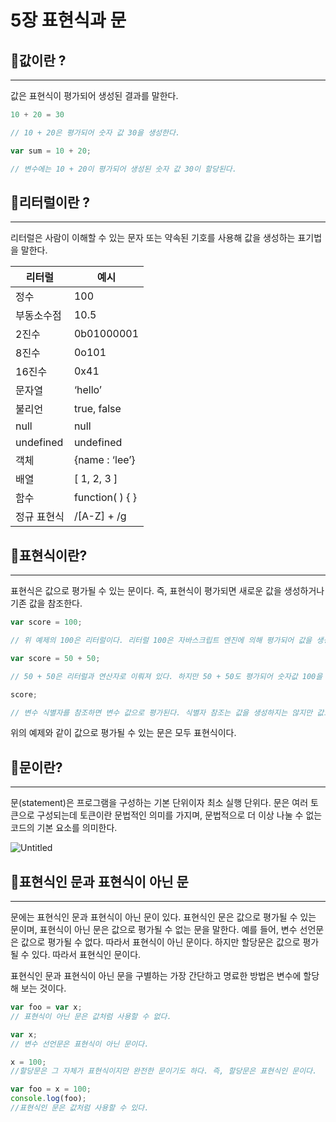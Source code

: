 # 5장 표현식과 문

## 🎈값이란 ?

---

값은 표현식이 평가되어 생성된 결과를 말한다.

```jsx
10 + 20 = 30

// 10 + 20은 평가되어 숫자 값 30을 생성한다.

var sum = 10 + 20;

// 변수에는 10 + 20이 평가되어 생성된 숫자 값 30이 할당된다.
```

## 🎈리터럴이란 ?

---

리터럴은 사람이 이해할 수 있는 문자 또는 약속된 기호를 사용해 값을 생성하는 표기법을 말한다.

| 리터럴      | 예시            |
| ----------- | --------------- |
| 정수        | 100             |
| 부동소수점  | 10.5            |
| 2진수       | 0b01000001      |
| 8진수       | 0o101           |
| 16진수      | 0x41            |
| 문자열      | ‘hello’         |
| 불리언      | true, false     |
| null        | null            |
| undefined   | undefined       |
| 객체        | {name : ‘lee’}  |
| 배열        | [ 1, 2, 3 ]     |
| 함수        | function( ) { } |
| 정규 표현식 | /[A-Z] + /g     |

## 🎈표현식이란?

---

표현식은 값으로 평가될 수 있는 문이다. 즉, 표현식이 평가되면 새로운 값을 생성하거나 기존 값을 참조한다.

```jsx
var score = 100;

// 위 예제의 100은 리터럴이다. 리터럴 100은 자바스크립트 엔진에 의해 평가되어 값을 생성하므로 리터럴은 그 자체로 표현식이다.

var score = 50 + 50;

// 50 + 50은 리터럴과 연산자로 이뤄져 있다. 하지만 50 + 50도 평가되어 숫자값 100을 생성하므로 표현식이다.

score;

// 변수 식별자를 참조하면 변수 값으로 평가된다. 식별자 참조는 값을 생성하지는 않지만 값으로 평가되므로 표현식이다.
```

위의 예제와 같이 값으로 평가될 수 있는 문은 모두 표현식이다.

## 🎈문이란?

---

문(statement)은 프로그램을 구성하는 기본 단위이자 최소 실행 단위다. 문은 여러 토큰으로 구성되는데 토큰이란 문법적인 의미를 가지며, 문법적으로 더 이상 나눌 수 없는 코드의 기본 요소를 의미한다.

![Untitled](%E2%9B%8FJava%20Script%2015da670aa67a4f61bf5704c5b57ac728/Untitled.png)

## 🎈표현식인 문과 표현식이 아닌 문

---

문에는 표현식인 문과 표현식이 아닌 문이 있다. 표현식인 문은 값으로 평가될 수 있는 문이며, 표현식이 아닌 문은 값으로 평가될 수 없는 문을 말한다. 예를 들어, 변수 선언문은 값으로 평가될 수 없다. 따라서 표현식이 아닌 문이다. 하지만 할당문은 값으로 평가될 수 있다. 따라서 표현식인 문이다.

표현식인 문과 표현식이 아닌 문을 구별하는 가장 간단하고 명료한 방법은 변수에 할당해 보는 것이다.

```jsx
var foo = var x;
// 표현식이 아닌 문은 값처럼 사용할 수 없다.

var x;
// 변수 선언문은 표현식이 아닌 문이다.

x = 100;
//할당문은 그 자체가 표현식이지만 완전한 문이기도 하다. 즉, 할당문은 표현식인 문이다.

var foo = x = 100;
console.log(foo);
//표현식인 문은 값처럼 사용할 수 있다.

```
